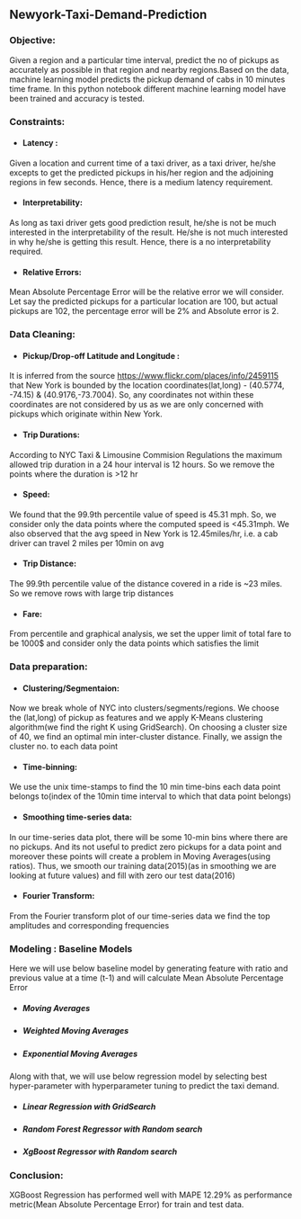 ## Newyork-Taxi-Demand-Prediction
### **Objective**:

Given a region and a particular time interval, predict the no of pickups as accurately as possible in that region and nearby regions.Based on the data, machine learning model predicts the pickup demand of cabs in 10 minutes time frame. In this python notebook different machine learning model have been trained and accuracy is tested.
### **Constraints:**
* #### Latency :
Given a location and current time of a taxi driver, as a taxi driver, he/she excepts to get the predicted pickups in his/her region and the adjoining regions in few seconds. Hence, there is a medium latency requirement.
* #### Interpretability:
As long as taxi driver gets good prediction result, he/she is not be much interested in the interpretability of the result. He/she is not much interested in why he/she is getting this result. Hence, there is a no interpretability required.
* #### Relative Errors:
Mean Absolute Percentage Error will be the relative error we will consider. Let say the predicted pickups for a particular location are 100, but actual pickups are 102, the percentage error will be 2% and Absolute error is 2.
### **Data Cleaning**:
* #### Pickup/Drop-off Latitude and Longitude : 
It is inferred from the source https://www.flickr.com/places/info/2459115 that New York is bounded by the location coordinates(lat,long) - (40.5774, -74.15) & (40.9176,-73.7004). So, any coordinates not within these coordinates are not considered by us as we are only concerned with pickups which originate within New York.
* #### Trip Durations:
According to NYC Taxi & Limousine Commision Regulations the maximum allowed trip duration in a 24 hour interval is 12 hours. So we remove the points where the duration is >12 hr
* #### Speed:
We found that the 99.9th percentile value of speed is 45.31 mph. So, we consider only the data points where the computed speed is <45.31mph. We also observed that the avg speed in New York is 12.45miles/hr, i.e. a cab driver can travel 2 miles per 10min on avg
* #### Trip Distance:
The 99.9th percentile value of the distance covered in a ride is ~23 miles. So we remove rows with large trip distances
* #### Fare:
From percentile and graphical analysis, we set the upper limit of total fare to be 1000$ and consider only the data points which satisfies the limit
### **Data preparation**:

* #### Clustering/Segmentaion: 
Now we break whole of NYC into clusters/segments/regions. We choose the (lat,long) of pickup as features and we apply K-Means clustering algorithm(we find the right K using GridSearch). On choosing a cluster size of 40, we find an optimal min inter-cluster distance. Finally, we assign the cluster no. to each data point

* #### Time-binning:
We use the unix time-stamps to find the 10 min time-bins each data point belongs to(index of the 10min time interval to which that data point belongs)

* #### Smoothing time-series data: 
In our time-series data plot, there will be some 10-min bins where there are no pickups. And its not useful to predict zero pickups for a data point and moreover these points will create a problem in Moving Averages(using ratios). Thus, we smooth our training data(2015)(as in smoothing we are looking at future values) and fill with zero our test data(2016)

* #### Fourier Transform: 
From the Fourier transform plot of our time-series data we find the top amplitudes and corresponding frequencies
### **Modeling** : **Baseline Models**
Here we will use below baseline model by generating feature with ratio and previous value at a time (t-1) and will calculate Mean Absolute Percentage Error

   * #####  Moving Averages
   * #####  Weighted Moving Averages
   * #####  Exponential Moving Averages

Along with that, we will use below regression model by selecting best hyper-parameter with hyperparameter tuning to predict the taxi demand.

   * ##### Linear Regression with GridSearch
   * ##### Random Forest Regressor with Random search
   * ##### XgBoost Regressor with Random search

### **Conclusion**:
XGBoost Regression has performed well with MAPE 12.29% as performance metric(Mean Absolute Percentage Error) for train and test data.